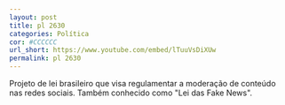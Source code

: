 ```yaml
---
layout: post
title: pl 2630
categories: Política
cor: #CCCCCC
url_short: https://www.youtube.com/embed/lTuuVsDiXUw
permalink: pl 2630
---
```

Projeto de lei brasileiro que visa regulamentar a moderação de conteúdo nas redes sociais. Também conhecido como "Lei das Fake News".

